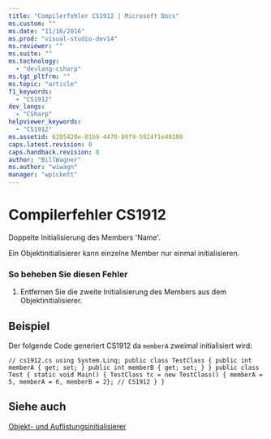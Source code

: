 ```yaml
---
title: "Compilerfehler CS1912 | Microsoft Docs"
ms.custom: ""
ms.date: "11/16/2016"
ms.prod: "visual-studio-dev14"
ms.reviewer: ""
ms.suite: ""
ms.technology: 
  - "devlang-csharp"
ms.tgt_pltfrm: ""
ms.topic: "article"
f1_keywords: 
  - "CS1912"
dev_langs: 
  - "CSharp"
helpviewer_keywords: 
  - "CS1912"
ms.assetid: 6205420e-01b9-4470-89f9-5924f1e49108
caps.latest.revision: 8
caps.handback.revision: 8
author: "BillWagner"
ms.author: "wiwagn"
manager: "wpickett"
---
```

# Compilerfehler CS1912
Doppelte Initialisierung des Members 'Name'.  
  
 Ein Objektinitialisierer kann einzelne Member nur einmal initialisieren.  
  
### So beheben Sie diesen Fehler  
  
1.  Entfernen Sie die zweite Initialisierung des Members aus dem Objektinitialisierer.  
  
## Beispiel  
 Der folgende Code generiert CS1912 da `memberA` zweimal initialisiert wird:  
  
```  
// cs1912.cs using System.Linq; public class TestClass { public int memberA { get; set; } public int memberB { get; set; } } public class Test { static void Main() { TestClass tc = new TestClass() { memberA = 5, memberA = 6, memberB = 2}; // CS1912 } }  
```  
  
## Siehe auch  
 [Objekt\- und Auflistungsinitialisierer](../../csharp/programming-guide/classes-and-structs/object-and-collection-initializers.md)